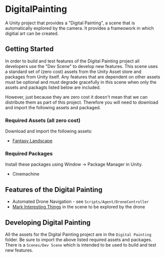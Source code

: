 # DigitalPainting
A Unity project that provides a "Digital Painting", a scene that is automatically explored by the camera. It provides a frameowork in which digitial art can be created.

## Getting Started

In order to build and test features of the Digital Painting project all developers use the "Dev Scene" to develop new features. This scene uses a standard set of (zero cost) assets from the Unity Asset store and packages from Unity itself. Any features that are dependent on other assets must be optional and must degrade gracefully in this scene when only the assets and packagts listed below are included.

However, just because they are zero cost it doesn't mean that we can distribute them as part of this project. Therefore you will need to download and import the following assets and packaged.

### Required Assets (all zero cost)

Download and import the following assets:

  * [Fantasy Landscape](https://assetstore.unity.com/packages/3d/environments/fantasy-landscape-103573)

### Required Packages

Install these packages using Window -> Package Manager in Unity.

  * Cinemachine

## Features of the Digital Painting

  * Automated Drone Navigation - see `Scripts/Agent/DroneController`
  * [Mark Interesting Things](./Assets/Digital%2CPainting/Docs/InterestingThings.md) in the scene to be explored by the drone

## Developing Digital Painting

All the assets for the Digital Painting project are in the `Digital Painting` folder. Be sure to import the above listed required assets and packages. There is a `Scenes/Dev Scene` which is intended to be used to build and test new features.






